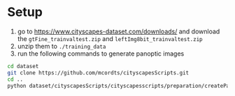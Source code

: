 # Setup
1. go to https://www.cityscapes-dataset.com/downloads/ and download the `gtFine_trainvaltest.zip` and `leftImg8bit_trainvaltest.zip`
2. unzip them to `./training_data`
2. run the following commands to generate panoptic images
```bash
cd dataset
git clone https://github.com/mcordts/cityscapesScripts.git
cd ..
python dataset/cityscapesScripts/cityscapesscripts/preparation/createPanopticImgs.py --dataset-folder ./training_data/gtFine --output-folder ./training_data/panoptic
```
